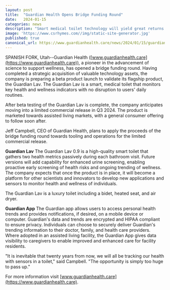 ```yaml
---
layout: post
title:  "Guardian Health Opens Bridge Funding Round"
date:   2024-01-15
categories: news
description: "Smart medical toilet technology will yield great returns for investors"
image: 'https://www.csrhymes.com//img/static-site-generator.jpg'
published: true
canonical_url: https://www.guardianhealth.care/news/2024/01/15/guardian-health-opens-bridge-funding-round.html
---
```


SPANISH FORK, Utah--Guardian Health ([www.guardianhealth.care](https://www.guardianhealth.care)), a pioneer in the advancement of science to support wellness, has opened a bridge funding round.  Having completed a strategic acquisition of valuable technology assets, the company is preparing a beta product launch to validate its flagship product, the Guardian Lav.  The Guardian Lav is a smart, medical toilet that monitors key health and wellness indicators with no disruption to users' daily routines.

After beta testing of the Guardian Lav is complete, the company anticipates moving into a limited commercial release in Q3 2024.  The product is marketed towards assisted living markets, with a general consumer offering to follow soon after.

Jeff Campbell, CEO of Guardian Health, plans to apply the proceeds of the bridge funding round towards tooling and operations for the limited commercial release.

**Guardian Lav** The Guardian Lav 0.9 is a high-quality smart toilet that gathers two health metrics passively during each bathroom visit.  Future versions will add capability for enhanced urine screening, enabling proactive early screening of health risks and ongoing trending of wellness.  The company expects that once the product is in place, it will become a platform for other scientists and innovators to develop new applications and sensors to monitor health and wellness of individuals.

The Guardian Lav is a luxury toilet including a bidet, heated seat, and air dryer.

**Guardian App** The Guardian app allows users to access personal health trends and provides notifications, if desired, on a mobile device or computer.  Guardian's data and trends are encrypted and HIPAA compliant to ensure privacy.  Individuals can choose to securely deliver Guardian's trending information to their doctor, family, and health care providers.  Where adopted in an assisted living facility, the Guardian App gives data visibility to caregivers to enable improved and enhanced care for facility residents.  

"It is inevitable that twenty years from now, we will all be tracking our health with sensors in a toilet," said Campbell.  "The opportunity is simply too huge to pass up."

For more information visit [www.guardianhealth.care](https://www.guardianhealth.care).